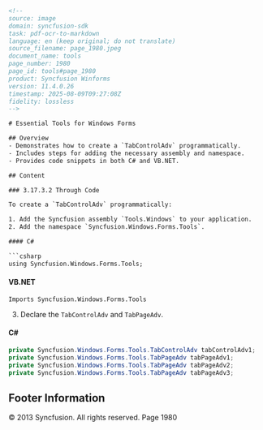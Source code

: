 ```html
<!-- 
source: image
domain: syncfusion-sdk
task: pdf-ocr-to-markdown
language: en (keep original; do not translate)
source_filename: page_1980.jpeg
document_name: tools
page_number: 1980
page_id: tools#page_1980
product: Syncfusion Winforms
version: 11.4.0.26
timestamp: 2025-08-09T09:27:08Z
fidelity: lossless
-->

# Essential Tools for Windows Forms

## Overview
- Demonstrates how to create a `TabControlAdv` programmatically.
- Includes steps for adding the necessary assembly and namespace.
- Provides code snippets in both C# and VB.NET.

## Content

### 3.17.3.2 Through Code

To create a `TabControlAdv` programmatically:

1. Add the Syncfusion assembly `Tools.Windows` to your application.
2. Add the namespace `Syncfusion.Windows.Forms.Tools`.

#### C#

```csharp
using Syncfusion.Windows.Forms.Tools;
```

#### VB.NET

```vbnet
Imports Syncfusion.Windows.Forms.Tools
```

3. Declare the `TabControlAdv` and `TabPageAdv`.

#### C#

```csharp
private Syncfusion.Windows.Forms.Tools.TabControlAdv tabControlAdv1;
private Syncfusion.Windows.Forms.Tools.TabPageAdv tabPageAdv1;
private Syncfusion.Windows.Forms.Tools.TabPageAdv tabPageAdv2;
private Syncfusion.Windows.Forms.Tools.TabPageAdv tabPageAdv3;
```

## Footer Information
© 2013 Syncfusion. All rights reserved.
Page 1980

<!-- tags: [TabControlAdv, Tools.Windows, WinForms, Syncfusion, Syncfusion Windows Forms] keywords: [programmatically create, namespace declaration, C#, VB.NET, TabControlAdv, TabPageAdv, assembly addition, declarative programming] -->
```